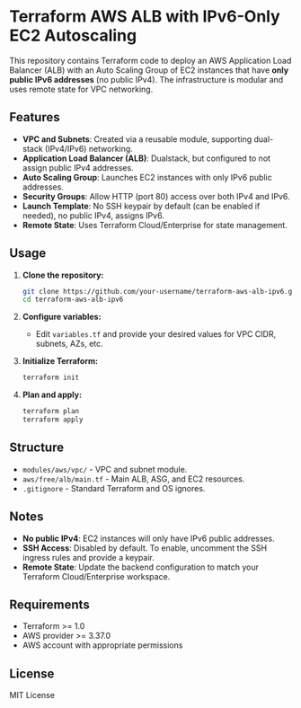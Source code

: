 # Terraform AWS ALB with IPv6-Only EC2 Autoscaling

This repository contains Terraform code to deploy an AWS Application Load Balancer (ALB) with an Auto Scaling Group of EC2 instances that have **only public IPv6 addresses** (no public IPv4). The infrastructure is modular and uses remote state for VPC networking.

## Features

- **VPC and Subnets**: Created via a reusable module, supporting dual-stack (IPv4/IPv6) networking.
- **Application Load Balancer (ALB)**: Dualstack, but configured to not assign public IPv4 addresses.
- **Auto Scaling Group**: Launches EC2 instances with only IPv6 public addresses.
- **Security Groups**: Allow HTTP (port 80) access over both IPv4 and IPv6.
- **Launch Template**: No SSH keypair by default (can be enabled if needed), no public IPv4, assigns IPv6.
- **Remote State**: Uses Terraform Cloud/Enterprise for state management.

## Usage

1. **Clone the repository:**
   ```sh
   git clone https://github.com/your-username/terraform-aws-alb-ipv6.git
   cd terraform-aws-alb-ipv6
   ```

2. **Configure variables:**
   - Edit `variables.tf` and provide your desired values for VPC CIDR, subnets, AZs, etc.

3. **Initialize Terraform:**
   ```sh
   terraform init
   ```

4. **Plan and apply:**
   ```sh
   terraform plan
   terraform apply
   ```

## Structure

- `modules/aws/vpc/` - VPC and subnet module.
- `aws/free/alb/main.tf` - Main ALB, ASG, and EC2 resources.
- `.gitignore` - Standard Terraform and OS ignores.

## Notes

- **No public IPv4**: EC2 instances will only have IPv6 public addresses.
- **SSH Access**: Disabled by default. To enable, uncomment the SSH ingress rules and provide a keypair.
- **Remote State**: Update the backend configuration to match your Terraform Cloud/Enterprise workspace.

## Requirements

- Terraform >= 1.0
- AWS provider >= 3.37.0
- AWS account with appropriate permissions

## License

MIT License